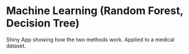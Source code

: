 # Machine Learning (Random Forest, Decision Tree)
Shiny App showing how the two methods work. Applied to a medical dataset.
